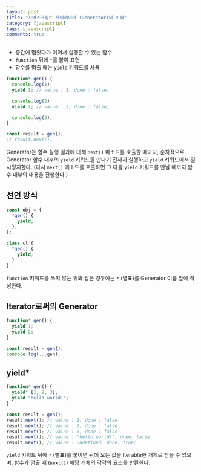 ```yaml
---
layout: post
title: "자바스크립트 제네레이터 (Generator)의 이해"
category: [javascript]
tags: [javascript]
comments: true
---
```


- 중간에 멈췄다가 이어서 실행할 수 있는 함수
- `function` 뒤에 `*`를 붙여 표현
- 함수를 멈출 때는 `yield` 키워드를 사용

```javascript
function* gen() {
  console.log(1);
  yield 1; // value : 1, done : false;

  console.log(2);
  yield 2; // value : 2, done : false;

  console.log(3);
}

const result = gen();
// result.next();
```

Generator는 함수 실행 결과에 대해 `next()` 메소드를 호출할 때마다, 순차적으로 Generator 함수 내부의 `yield` 키워드를 만나기 전까지 실행하고 `yield` 키워드에서 일시정지한다. (다시 `next()` 메소드를 호출하면 그 다음 `yield` 키워드를 만날 때까지 함수 내부의 내용을 진행한다.)

## 선언 방식

```javascript
const obj = {
  *gen() {
    yield;
  },
};

class cl {
  *gen() {
    yield;
  }
}
```

`function` 키워드를 쓰지 않는 위와 같은 경우에는 `*` (별표)를 Generator 이름 앞에 작성한다.

## Iterator로써의 Generator

```javascript
function* gen() {
  yield 1;
  yield 2;
}

const result = gen();
console.log(...gen);
```

## yield\*

```javascript
function* gen() {
  yield* [1, 2, 3];
  yield "hello world!";
}

const result = gen();
result.next(); // value : 1, done : false
result.next(); // value : 2, done : false
result.next(); // value : 3, done : false
result.next(); // value : "hello world!", done: false
result.next(); // value : undefined, done: true;
```

`yield` 키워드 뒤에 `*` (별표)를 붙이면 뒤에 오는 값을 Iterable한 개체로 받을 수 있으며, 함수가 멈출 때 (`next()`) 해당 개체의 각각의 요소를 반환한다.
